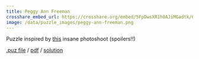 ```yaml
---
title: Peggy Ann Freeman
crosshare_embed_url: https://crosshare.org/embed/5FpDwsXR1h0AJiMGadtk/6GZEUgttSaMcNGI8CIiXptC8S1E3
image: /data/puzzle_images/peggy-ann-freeman.png
---
```


Puzzle inspired by [this](https://people.com/style/zendaya-channels-60s-supermodel-donyale-luna-on-the-cover-of-essence/) insane photoshoot (spoilers!!)

<div class="body">
  <a href="../data/puz_files/peggy-ann-freeman.puz" download>.puz file</a> / <a href="../data/pdfs/peggy-ann-freeman.pdf" download>pdf</a> / <a href="../data/solutions/peggy-ann-freeman.png" download>solution</a>
</div>
